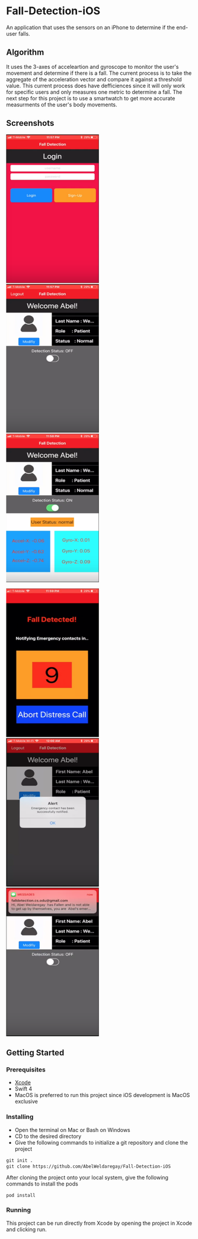 # Fall-Detection-iOS

An application that uses the sensors on an iPhone to determine if the end-user falls.

## Algorithm

It uses the 3-axes of acceleartion and gyroscope to monitor the user's movement and determine if there is a fall. The current process is to take the aggregate of the acceleration vector and compare it against a threshold value. This current process does have defficiences since it will only work for specific users and only measures one metric to determine a fall. The next step for this project is to use a smartwatch to get more accurate measurments of the user's body movements.

## Screenshots
<p float="left">
<img src="https://github.com/AbelWeldaregay/Fall-Detection-iOS/blob/master/Screen%20Shot%202020-03-01%20at%2012.13.38%20AM.png?raw=true" width=250 height= 400>
  &nbsp
<img src="https://github.com/AbelWeldaregay/Fall-Detection-iOS/blob/master/Screen%20Shot%202020-03-01%20at%2012.14.00%20AM.png?raw=true" width=250 height= 400>
 &nbsp
<img src= "https://github.com/AbelWeldaregay/Fall-Detection-iOS/blob/master/Screen%20Shot%202020-03-01%20at%2012.14.27%20AM.png?raw=true" width=250 height=400>
</p>
<p float="left">
<img src="https://github.com/AbelWeldaregay/Fall-Detection-iOS/blob/master/Screen%20Shot%202020-03-01%20at%2012.15.20%20AM.png?raw=true" width=250 height=400>
   &nbsp
 <img src="https://github.com/AbelWeldaregay/Fall-Detection-iOS/blob/master/Screen%20Shot%202020-03-01%20at%2012.16.51%20AM.png?raw=true" width=250 height=400>
  &nbsp
 <img src="https://github.com/AbelWeldaregay/Fall-Detection-iOS/blob/master/Screen%20Shot%202020-03-01%20at%2012.17.42%20AM.png?raw=true" width=250 height=400>
</p>


## Getting Started

### Prerequisites
- [Xcode](https://developer.apple.com/xcode/)
- Swift 4
- MacOS is preferred to run this project since iOS development is MacOS exclusive

### Installing
- Open the terminal on Mac or Bash on Windows
- CD to the desired directory
- Give the following commands to initialize a git repository and clone the project
```
git init .
git clone https://github.com/AbelWeldaregay/Fall-Detection-iOS
```
After cloning the project onto your local system, give the following commands to install the pods

```
pod install

```
### Running

  This project can be run directly from Xcode by opening the project in Xcode and clicking run.
 

